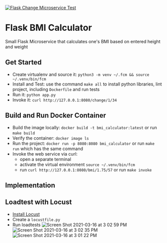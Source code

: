 [![Flask Change Microservice Test](https://github.com/noahgift/flask-change-microservice/actions/workflows/main.yml/badge.svg)](https://github.com/noahgift/flask-change-microservice/actions/workflows/main.yml)

# Flask BMI Calculator
Small Flask Microservice that calculates one's BMI based on entered height and weight

## Get Started

* Create virtualenv and source it: `python3 -m venv ~/.fcm && source ~/.venv/bin/fcm`
* Install and Test:  use the command `make all` to install python libraries, lint project, including `Dockerfile` and run tests
* Run it:  `python app.py`
* Invoke it: `curl http://127.0.0.1:8080/change/1/34`  

## Build and Run Docker Container
* Build the image locally: `docker build -t bmi_calculator:latest` or run `make build`
* Verify the container: `docker image ls`
* Run the project: `docker run -p 8080:8080 bmi_calculator` or run `make run` which has the same command
* Invoke the web service via curl: 
  - open a separate terminal
  - activate the virtual environment `source ~/.venv/bin/fcm`
  - run `curl http://127.0.0.1:8080/bmi/1.75/57` or run `make invoke`

## Implementation

## Loadtest with Locust

* [Install Locust](https://github.com/locustio/locust)
* Create a `locustfile.py`
* Run loadtests
![Screen Shot 2021-03-16 at 3 02 59 PM](https://user-images.githubusercontent.com/58792/111367175-d7328600-866a-11eb-9a4d-3429710593ea.png)
![Screen Shot 2021-03-16 at 3 02 35 PM](https://user-images.githubusercontent.com/58792/111367176-d7328600-866a-11eb-9856-928d42e65a9a.png)
![Screen Shot 2021-03-16 at 3 01 22 PM](https://user-images.githubusercontent.com/58792/111367178-d7cb1c80-866a-11eb-8c29-6440a6179544.png)

